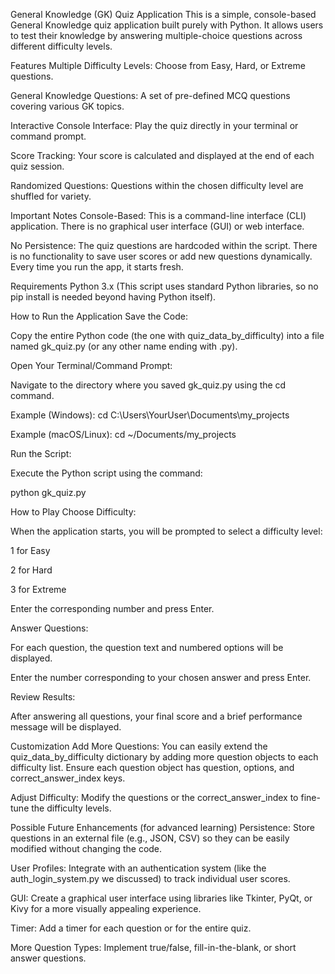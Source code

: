 General Knowledge (GK) Quiz Application
This is a simple, console-based General Knowledge quiz application built purely with Python. It allows users to test their knowledge by answering multiple-choice questions across different difficulty levels.

Features
Multiple Difficulty Levels: Choose from Easy, Hard, or Extreme questions.

General Knowledge Questions: A set of pre-defined MCQ questions covering various GK topics.

Interactive Console Interface: Play the quiz directly in your terminal or command prompt.

Score Tracking: Your score is calculated and displayed at the end of each quiz session.

Randomized Questions: Questions within the chosen difficulty level are shuffled for variety.

Important Notes
Console-Based: This is a command-line interface (CLI) application. There is no graphical user interface (GUI) or web interface.

No Persistence: The quiz questions are hardcoded within the script. There is no functionality to save user scores or add new questions dynamically. Every time you run the app, it starts fresh.

Requirements
Python 3.x (This script uses standard Python libraries, so no pip install is needed beyond having Python itself).

How to Run the Application
Save the Code:

Copy the entire Python code (the one with quiz_data_by_difficulty) into a file named gk_quiz.py (or any other name ending with .py).

Open Your Terminal/Command Prompt:

Navigate to the directory where you saved gk_quiz.py using the cd command.

Example (Windows): cd C:\Users\YourUser\Documents\my_projects

Example (macOS/Linux): cd ~/Documents/my_projects

Run the Script:

Execute the Python script using the command:

python gk_quiz.py

How to Play
Choose Difficulty:

When the application starts, you will be prompted to select a difficulty level:

1 for Easy

2 for Hard

3 for Extreme

Enter the corresponding number and press Enter.

Answer Questions:

For each question, the question text and numbered options will be displayed.

Enter the number corresponding to your chosen answer and press Enter.

Review Results:

After answering all questions, your final score and a brief performance message will be displayed.

Customization
Add More Questions: You can easily extend the quiz_data_by_difficulty dictionary by adding more question objects to each difficulty list. Ensure each question object has question, options, and correct_answer_index keys.

Adjust Difficulty: Modify the questions or the correct_answer_index to fine-tune the difficulty levels.

Possible Future Enhancements (for advanced learning)
Persistence: Store questions in an external file (e.g., JSON, CSV) so they can be easily modified without changing the code.

User Profiles: Integrate with an authentication system (like the auth_login_system.py we discussed) to track individual user scores.

GUI: Create a graphical user interface using libraries like Tkinter, PyQt, or Kivy for a more visually appealing experience.

Timer: Add a timer for each question or for the entire quiz.

More Question Types: Implement true/false, fill-in-the-blank, or short answer questions.

